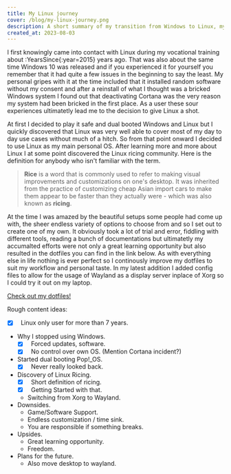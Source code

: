 ```yaml
---
title: My Linux journey
cover: /blog/my-linux-journey.png
description: A short summary of my transition from Windows to Linux, my experiences on they way and my plans moving forward.
created_at: 2023-08-03
---
```


I first knowingly came into contact with Linux during my vocational training about :YearsSince{:year=2015} years ago. That was also about the same time Windows 10 was released and if you experienced it for yourself you remember that it had quite a few issues in the beginning to say the least. My personal gripes with it at the time included that it installed random software without my consent and after a reinstall of what I thought was a bricked Windows system I found out that deactivating Cortana was the very reason my system had been bricked in the first place. As a user these sour experiences ultimatetly lead me to the decision to give Linux a shot.

At first I decided to play it safe and dual booted Windows and Linux but I quickly discovered that Linux was very well able to cover most of my day to day use cases without much of a hitch. So from that point onward I decided to use Linux as my main personal OS. After learning more and more about Linux I at some point discovered the Linux ricing community. Here is the definition for anybody who isn't familiar with the term.

> **Rice** is a word that is commonly used to refer to making visual improvements and customizations on one's desktop. It was inherited from the practice of customizing cheap Asian import cars to make them appear to be faster than they actually were - which was also known as **ricing**.

At the time I was amazed by the beautiful setups some people had come up with, the sheer endless variety of options to choose from and so I set out to create one of my own. It obviously took a lot of trial and error, fiddling with different tools, reading a bunch of documentations but ultimatetly my accumalted efforts were not only a great learning opportunity but also resulted in the dotfiles you can find in the link below. As with everything else in life nothing is ever perfect so I continously improve my dotfiles to suit my workflow and personal taste. In my latest addition I added config files to allow for the usage of Wayland as a display server inplace of Xorg so I could try it out on my laptop.

[Check out my dotfiles!](https://github.com/saiba-tenpura/dotfiles)

Rough content ideas:
* [X] &nbsp; Linux only user for more than 7 years.
* Why I stopped using Windows.
  * [X] &nbsp; Forced updates, software.
  * [X] &nbsp; No control over own OS. (Mention Cortana incident?)
* Started dual booting Pop!_OS.
  * [X] &nbsp; Never really looked back.
* Discovery of Linux Ricing.
  * [X] &nbsp; Short definition of ricing.
  * [X] &nbsp; Getting Started with that.
  * Switching from Xorg to Wayland.
* Downsides.
  * Game/Software Support.
  * Endless customization / time sink.
  * You are responsible if something breaks.
* Upsides.
  * Great learning opportunity.
  * Freedom.
* Plans for the future.
  * Also move desktop to wayland.


